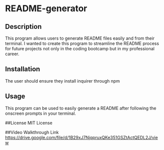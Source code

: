 # README-generator

## Description
This program allows users to generate README files easily and from their terminal.  I wanted to create this program to streamline the README process for future projects not only in the coding bootcamp but in my professional career.

## Installation
The user should ensure they install inquirer through npm

## Usage
This program can be used to easily generate a README after following the onscreen prompts in your terminal.

##License
MIT License

##Video Walkthrough Link
https://drive.google.com/file/d/1B29xJ7NjqpruxQKe351GSZtActQEDL2J/view

